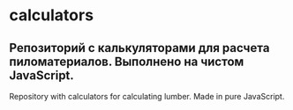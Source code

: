 # calculators
Репозиторий с калькуляторами для расчета пиломатериалов. Выполнено на чистом JavaScript. 
------------------------------------------------------------------------------
Repository with calculators for calculating lumber. Made in pure JavaScript.

